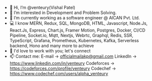 - 👋 Hi, I’m @venteury(Vishal Patel)
- 👀 I’m interested in Development and Problem Solving.
- 🌱 I’m currently working as a software engineer @ AICAN Pvt. Ltd.
- 💻 I know MERN, Redux, SQL, MongoDB, HTML, Javascript, Node.Js, React.Js, Express, Chart.js, Framer Motion, Postgres, Docker, CI/CD 
     Pipeline, Socket.io, Mqtt, Nextjs, Webrtc, Graphql, Redis, SSR, TypeScript, Grafana, Prometheus, Kubernetes, Kafka, Serverless backend, Hono and many more to achieve
- 💞️ I'd love to work with you; let's connect
- 📫 Contact me:   E-mail     ->  officialmailakp@gmail.com
                   LinkedIn    ->  https://www.linkedin.com/in/venteury 
                   Codeforces  ->  https://codeforces.com/profile/venteury
                   Codechef    ->  https://www.codechef.com/users/alpha_venteury
<!---
venteury/venteury is a ✨ special ✨ repository because its `README.md` (this file) appears on your GitHub profile.
You can click the Preview link to take a look at your changes.
--->
